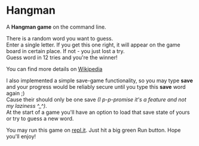 # Hangman


A **Hangman game** on the command line.

There is a random word you want to guess.\
Enter a single letter. If you get this one right, it will appear on the game board in certain place. If not - you just lost a try.\
Guess word in 12 tries and you're the winner!

You can find more details on [Wikipedia](https://en.wikipedia.org/wiki/Hangman_(game))

I also implemented a simple save-game functionality, so you may type **save** and your progress would be reliably secure until you type this **save** word again ;)\
Cause their should only be one save *(I p-p-promise it's a feature and not my laziness ^_^)*.\
At the start of a game you'll have an option to load that save state of yours or try to guess a new word.

You may run this game on [repl.it](https://replit.com/@Anutka777/hangman#.replit). Just hit a big green Run button. Hope you'll enjoy!
